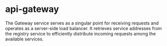 # api-gateway

The Gateway service serves as a singular point for receiving requests and operates as a server-side load balancer. 
It retrieves service addresses from the registry service to efficiently distribute incoming requests among the available services.
